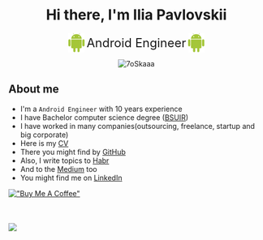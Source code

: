 <h1 align="center">Hi there, I'm Ilia Pavlovskii</h1>
<div align="center">
    <img src="raw/main/images/android.png" style="vertical-align: middle;" width="32"/>
    <span style="vertical-align: middle; font-size: x-large;">Android Engineer</span>
    <img src="raw/main/images/android.png" style="vertical-align: middle;" width="32"/>
</div>


<p align="center"> 
	<img src="https://komarev.com/ghpvc/?username=IlyaPavlovskii&label=Profile%20views&color=0e75b6&style=plastic" alt="7oSkaaa" />
</p>

## About me
- I'm a `Android Engineer` with 10 years experience  
- I have Bachelor computer science degree (<a href="https://www.bsuir.by/en/">BSUIR</a>)
- I have worked in many companies(outsourcing, freelance, startup and big corporate)
- Here is my [CV](/raw/main/IliaPavlovskii-CV.pdf)
- There you might find by [GitHub](https://github.com/IlyaPavlovskii/)
- Also, I write topics to [Habr](https://habr.com/ru/users/TranE91/posts/)
- And to the [Medium](https://pavlovskiiilia.medium.com/) too
- You might find me on [LinkedIn](https://www.linkedin.com/in/ipavlovskii/)
  
[!["Buy Me A Coffee"](https://www.buymeacoffee.com/assets/img/custom_images/orange_img.png)](https://www.buymeacoffee.com/ipavlovskii)

<h1>
    <a href="">
        <img align="" height='130px' src="https://github-readme-stats.vercel.app/api?username=IlyaPavlovskii&hide_title=true&show_icons=true&include_all_commits=true&line_height=21&bg_color=0,EC6C6C,FFD479,FFFC79,73FA79&theme=graywhite" />
    </a>
</h1>

